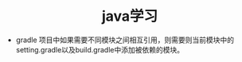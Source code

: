 # <center>java学习</center>

- gradle 项目中如果需要不同模块之间相互引用，则需要则当前模块中的setting.gradle以及build.gradle中添加被依赖的模块。